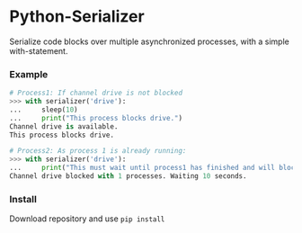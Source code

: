 # Python-Serializer

Serialize code blocks over multiple asynchronized processes, with a simple with-statement.


### Example

````python
# Process1: If channel drive is not blocked
>>> with serializer('drive'):
...     sleep(10)
...     print("This process blocks drive.")
Channel drive is available.
This process blocks drive.

# Process2: As process 1 is already running:
>>> with serializer('drive'):
...     print("This must wait until process1 has finished and will block drive for others.")
Channel drive blocked with 1 processes. Waiting 10 seconds.
````

### Install
Download repository and use `pip install`
